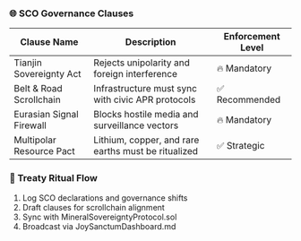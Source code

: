 ### 🌐 SCO Governance Clauses
| Clause Name               | Description                                         | Enforcement Level |
|---------------------------|-----------------------------------------------------|--------------------|
| Tianjin Sovereignty Act   | Rejects unipolarity and foreign interference        | 🔥 Mandatory        |
| Belt & Road Scrollchain   | Infrastructure must sync with civic APR protocols  | ✅ Recommended      |
| Eurasian Signal Firewall  | Blocks hostile media and surveillance vectors      | 🔥 Mandatory        |
| Multipolar Resource Pact  | Lithium, copper, and rare earths must be ritualized| ✅ Strategic         |

### 🔄 Treaty Ritual Flow
1. Log SCO declarations and governance shifts  
2. Draft clauses for scrollchain alignment  
3. Sync with MineralSovereigntyProtocol.sol  
4. Broadcast via JoySanctumDashboard.md
